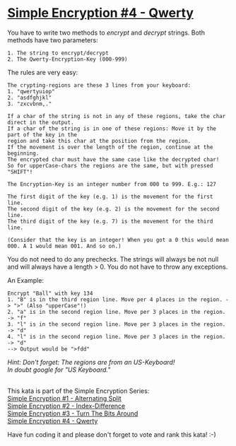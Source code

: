 # [Simple Encryption #4 - Qwerty](https://www.codewars.com/kata/simple-encryption-number-4-qwerty)

You have to write two methods to *encrypt* and *decrypt* strings.
Both methods have two parameters:
```
1. The string to encrypt/decrypt
2. The Qwerty-Encryption-Key (000-999) 
```

The rules are very easy:
```
The crypting-regions are these 3 lines from your keyboard:
1. "qwertyuiop"
2. "asdfghjkl"
3. "zxcvbnm,."

If a char of the string is not in any of these regions, take the char direct in the output.
If a char of the string is in one of these regions: Move it by the part of the key in the 
region and take this char at the position from the region. 
If the movement is over the length of the region, continue at the beginning.
The encrypted char must have the same case like the decrypted char! 
So for upperCase-chars the regions are the same, but with pressed "SHIFT"!

The Encryption-Key is an integer number from 000 to 999. E.g.: 127

The first digit of the key (e.g. 1) is the movement for the first line.
The second digit of the key (e.g. 2) is the movement for the second line.
The third digit of the key (e.g. 7) is the movement for the third line.

(Consider that the key is an integer! When you got a 0 this would mean 000. A 1 would mean 001. And so on.)
```

You do not need to do any prechecks. The strings will always be not null 
and will always have a length > 0. You do not have to throw any exceptions.

An Example:
```
Encrypt "Ball" with key 134
1. "B" is in the third region line. Move per 4 places in the region. -> ">" (Also "upperCase"!)
2. "a" is in the second region line. Move per 3 places in the region. -> "f"
3. "l" is in the second region line. Move per 3 places in the region. -> "d"
4. "l" is in the second region line. Move per 3 places in the region. -> "d"
--> Output would be ">fdd"
```

*Hint: Don't forget: The regions are from an US-Keyboard!<br>*
*In doubt google for "US Keyboard."*
<br><br>


This kata is part of the Simple Encryption Series:<br>
<a href="https://www.codewars.com/kata/simple-encryption-number-1-alternating-split" taget=_blank>Simple Encryption #1 - Alternating Split</a><br>
<a href="https://www.codewars.com/kata/simple-encryption-number-2-index-difference" taget=_blank>Simple Encryption #2 - Index-Difference</a><br>
<a href="https://www.codewars.com/kata/simple-encryption-number-3-turn-the-bits-around" taget=_blank>Simple Encryption #3 - Turn The Bits Around</a><br>
<a href="https://www.codewars.com/kata/simple-encryption-number-4-qwerty" taget=_blank>Simple Encryption #4 - Qwerty</a><br>

Have fun coding it and please don't forget to vote and rank this kata! :-)